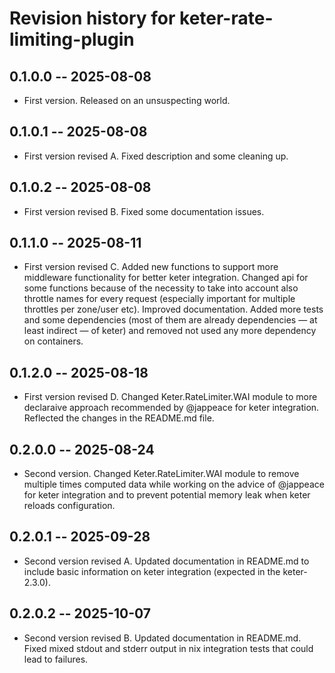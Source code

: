 # Revision history for keter-rate-limiting-plugin

## 0.1.0.0 -- 2025-08-08

* First version. Released on an unsuspecting world.

## 0.1.0.1 -- 2025-08-08

* First version revised A. Fixed description and some cleaning up.

## 0.1.0.2 -- 2025-08-08

* First version revised B. Fixed some documentation issues.

## 0.1.1.0 -- 2025-08-11

* First version revised C. Added new functions to support more middleware functionality for better keter integration. Changed api for some functions because of the necessity to take into account also throttle names for every request (especially important for multiple throttles per zone/user etc). Improved documentation. Added more tests and some dependencies (most of them are already dependencies — at least indirect — of keter) and removed not used any more dependency on containers. 

## 0.1.2.0 -- 2025-08-18

* First version revised D. Changed Keter.RateLimiter.WAI module to more declaraive approach recommended by @jappeace for keter integration. Reflected the changes in the README.md file.

## 0.2.0.0 -- 2025-08-24

* Second version. Changed Keter.RateLimiter.WAI module to remove multiple times computed data while working on the advice of @jappeace for keter integration and to prevent potential memory leak when keter reloads configuration. 

## 0.2.0.1 -- 2025-09-28

* Second version revised A. Updated documentation in README.md to include basic information on keter integration (expected in the keter-2.3.0). 

## 0.2.0.2 -- 2025-10-07

* Second version revised B. Updated documentation in README.md. Fixed mixed stdout and stderr output in nix integration tests that could lead to failures.

